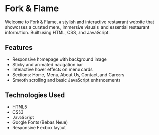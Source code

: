 # Fork & Flame

Welcome to Fork & Flame, a stylish and interactive restaurant website that showcases a curated menu, immersive visuals, and essential restaurant information. Built using HTML, CSS, and JavaScript.

## Features

- Responsive homepage with background image
- Sticky and animated navigation bar
- Interactive hover effects on menu cards
- Sections: Home, Menu, About Us, Contact, and Careers
- Smooth scrolling and basic JavaScript enhancements

## Technologies Used

- HTML5
- CSS3
- JavaScript
- Google Fonts (Bebas Neue)
- Responsive Flexbox layout
